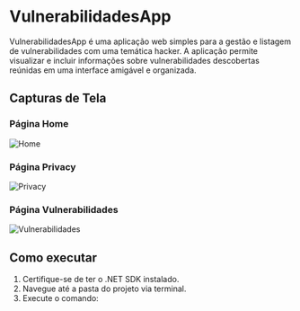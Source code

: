 # VulnerabilidadesApp

VulnerabilidadesApp é uma aplicação web simples para a gestão e listagem de vulnerabilidades com uma temática hacker. A aplicação permite visualizar e incluir informações sobre vulnerabilidades descobertas reúnidas em uma interface amigável e organizada.

## Capturas de Tela

### Página Home
![Home](./images/Home.png)

### Página Privacy
![Privacy](./images/Privacy.png)

### Página Vulnerabilidades
![Vulnerabilidades](./images/Vulnerabilidades.png)

## Como executar

1. Certifique-se de ter o .NET SDK instalado.
2. Navegue até a pasta do projeto via terminal.
3. Execute o comando:
